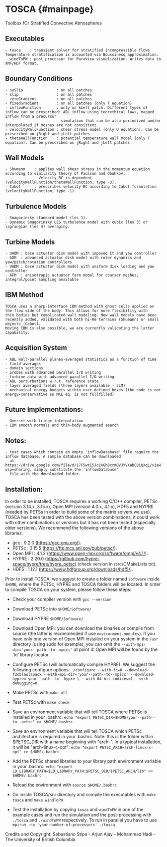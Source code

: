 TOSCA       {#mainpage}
============

Toolbox fOr Stratified Convective Atmospheres

## Executables

    - tosca    : transient solver for stratified incompressible flows. Temperature stratification is accounted via Boussinesq approximation.
    - windToPW : post processor for ParaView visualization. Writes data in XMF/HDF format.

## Boundary Conditions

    - noSlip               : on all patches
    - slip                 : on all patches
    - zeroGradient         : on all patches
    - fixedGradient        : on all patches (only T equation)
    - inflowFunction       : only on kLeft patch. Different types of inflow can be prescribed: ABL inflow using teorethical laws, mapped inflow from a precursor
                             simulation that can be also periodized and/or interpolated if meshes are not consistent.
    - velocityWallFunction : shear stress model (only U equation). Can be prescribed on jRight and jLeft patches
    - thetaWallFunction    : potential temperature wall model (only T equation). Can be prescribed on jRight and jLeft patches

## Wall Models

    - Shumann    : applies wall shear stress in the momentum equation according to similarity theory of Paulson and Obuhkov.
                   Velocity BC is dependent (velocityWallFunction/thetaWallFunction, type -3).
    - Cabot      : prescribes velocity BC according to Cabot formulation (velocityWallFunction, type -1).

## Turbulence Models

    - Smagorinsky standard model (les 1).
    - Dynamic Smagorinsky LES turbulence model with cubic (les 3) or lagrangian (les 4) averaging.

## Turbine Models

    - UADM : base actuator disk model with imposed Ct and yaw controller
    - ADM  : advanced actuator disk model with rotor dynamics and yaw/pitch/rotation controllers
    - UADM : base actuator disk model with uniform disk loading and yaw controller
    - AFM  : anisotropic actuator farm model for coarser meshes, integral/point sampling available

## IBM Method

    TOSCA uses a sharp-interface IBM method with ghost cells applied on the flow side of the body. This allows for more flexibility with
    thin bodies but complicated wall modeling. New wall models have been recently added, validated with both hi-Re terrains (Shumann) or small objects (Cabot).
    Moving IBM is also possible, we are currently validating the latter capability.

## Acquisition System

    - ABL wall-parallel planes-averaged statistics as a function of time
    - field averages
    - domain sections
    - probes with advanced parallel I/O writing
    - turbine data with advanced parallel I/O writing
    - ABL perturbations w.r.t. reference state
    - layer averaged fields (three layers available - 3LM)
    - mechanical energy budgets within user-defined boxes (the code is not energy-conservative so MKE eq. is not fullfilled)

## Future Implementations:

    - Overset with fringe interpolation
    - IBM smooth normals and thin-body augmented search

## Notes:

    - test cases which contain an empty 'inflowDatabase' file require the inflow database. A sample database can be downloaded
      at https://drive.google.com/file/d/17F5wtI5Jc1XGh8crmOVJYVXabC8iQXq1/view?usp=sharing, simply substitute the 'inflowDatabase'
      file with the downloaded folder.

## Installation:

In order to be installed, TOSCA requires a working C/C++ compiler, PETSc (version 3.14.x, 3.15.x), Open MPI (version 4.0.x, 4.1.x), HDF5 and
HYPRE (needed by PETSs in order to build some of the matrix solvers we use). TOSCA has been tested with the above version combinations,
it could work with other combinations or versions but it has not been tested (especially older versions).
We recommend the following versions of the above libraries:
 * gcc      : 9.2.0  (https://gcc.gnu.org/).
 * PETSc    : 3.15.5 (https://ftp.mcs.anl.gov/pub/petsc/).
 * Open MPI : 4.1.2  (https://www.open-mpi.org/software/ompi/v4.1/).
 * HYPRE    : 2.20.0 (https://github.com/hypre-space/hypre/tree/hypre_petsc) (check version in /src/CMakeLists.txt).
 * HDF5     : 1.12.1 (https://www.hdfgroup.org/downloads/hdf5/).

Prior to install TOSCA, we suggest to create a folder named `Software` inside `$HOME`, where the PETSc, HYPRE and TOSCA folders will be located.
In order to compile TOSCA on your system, please follow these steps:

* Check your compiler version with `gcc --version`

* Download PETSc into `$HOME/Software/`

* Download HYPRE `$HOME/Software/`

* Download Open MPI: you can download the binaries or compile from source (the latter is recommended if use `environment-modules`).
  If you have only one version of Open MPI installed on your system in the `/usr` directory (using sudo for example), you can omit the
  `--with-mpi-dir='your--path--to--mpicc'` at point 4: Open MPI will be found by the 'ld' library locator.

* Configure PETSc (will automatically compile HYPRE). We suggest the following configure options:
  `./configure --with-fc=0 --download-f2cblaslapack --with-mpi-dir='your--path--to--mpicc' --download-hypre='your--path--to--hypre \
  --with-64-bit-indices=1 --with-debugging=0`

* Make PETSc with `make all`

* Test PETSc with `make check`

* Save an environment variable that will tell TOSCA where PETSc is installed in your .bashrc:
  `echo "export PETSC_DIR=$HOME/your--path--to--petsc" >> $HOME/.bashrc`

* Save an environment variable that will tell TOSCA which PETSc architecture is required in your .bashrc. Note: this is the folder within $PETSC_DIR with a name beginning with "arch-". In a typical installation, it will be "arch-linux-c-opt":
  `echo "export PETSC_ARCH=arch-linux-c-opt" >> $HOME/.bashrc`

* Add the PETSc shared libraries to your library path environment variable in your .bashrc:
  `echo "export LD_LIBRARY_PATH=$LD_LIBRARY_PATH:$PETSC_DIR/$PETSC_ARCH/lib" >> $HOME/.bashrc`

* Reload the environment with `source $HOME/.bashrc`

* Go inside TOSCA/src directory and compile the executables with `make tosca` and `make windToPW`

* Test the installation by copying `tosca` and `windToPW` in one of the example cases and run the simulation
  and the post-processing with `./tosca` and `./windToPW` respectively. To run in parallel you have to use
  `mpirun -np 'your-number-of-processors' ./tosca`

Credits and Copyright: Sebastiano Stipa - Arjun Ajay - Mohammad Hadi - The University of British Columbia
